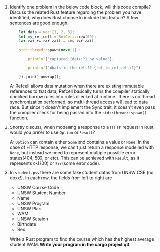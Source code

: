 1.  Identify one problem in the below code block, will this code compile? Discuss the related Rust feature regarding the problem you have identified, why does Rust choose to include this feature? A few sentences are good enough.

    ```rust
        let data = vec![1, 2, 3];
        let my_ref_cell = RefCell::new(69);
        let ref_to_ref_cell = &my_ref_cell;

        std::thread::spawn(move || {

            println!("captured {data:?} by value");

            println!("Whats in the cell?? {ref_to_ref_cell:?}")

        }).join().unwrap();
    ```

    A: Refcell allows data mutation when there are existing immutable references to that data, Refcell basically turns the compiler statically checked borrow rules into rules checked at runtime. There is no thread synchronization performed, so multi-thread access will lead to data race. But since it doesn't implement the Sync trait, it doesn't even pass the compiler check for being passed into the `std::thread::spawn()` function. 

2.  Shortly discuss, when modelling a response to a HTTP request in Rust, would you prefer to use `Option` or `Result`?

    A: `Option` can contain either `Some` and contains a value or `None`. In the case of HTTP response, we can't just return a response modelled with `None`, but instead we need to represent multiple possible error states(404, 500, or etc). This can be achieved with `Result`, as it represents `Ok`(200) or `Err`(some error code). 

3.  In `student.psv` there are some fake student datas from UNSW CSE (no doxx!). In each row, the fields from left to right are

    - UNSW Course Code
    - UNSW Student Number
    - Name
    - UNSW Program
    - UNSW Plan
    - WAM
    - UNSW Session
    - Birthdate
    - Sex

    Write a Rust program to find the course which has the highest average student WAM. **Write your program in the cargo project q3**.


